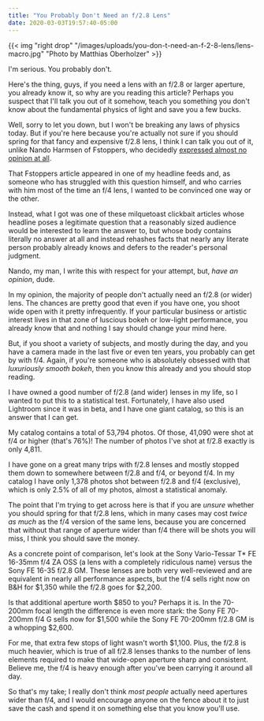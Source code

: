 ```yaml
---
title: "You Probably Don't Need an f/2.8 Lens"
date: 2020-03-03T19:57:40-05:00
---
```


{{< img "right drop" "/images/uploads/you-don-t-need-an-f-2-8-lens/lens-macro.jpg" "Photo by Matthias Oberholzer" >}}

I'm serious. You probably don't.

Here's the thing, guys, if you need a lens with an f/2.8 or larger aperture, you
already know it, so why are you reading this article? Perhaps you suspect that
I'll talk you out of it somehow, teach you something you don't know about the
fundamental physics of light and save you a few bucks.

Well, sorry to let you down, but I won't be breaking any laws of physics
today. But if you're here because you're actually not sure if you should spring
for that fancy and expensive f/2.8 lens, I think I can talk you out of it,
unlike Nando Harmsen of Fstoppers, who decidedly [expressed almost no opinion at all](https://fstoppers.com/originals/should-you-invest-large-aperture-lenses-have-f28-or-larger-458899).

<!--more-->

That Fstoppers article appeared in one of my headline feeds and, as someone who
has struggled with this question himself, and who carries with him most of the
time an f/4 lens, I wanted to be convinced one way or the other.

Instead, what I got was one of these milquetoast clickbait articles whose
headline poses a legitimate question that a reasonably sized audience would be
interested to learn the answer to, but whose body contains literally no answer
at all and instead rehashes facts that nearly any literate person probably
already knows and defers to the reader's personal judgment.

Nando, my man, I write this with respect for your attempt, but, _have an
opinion_, dude.

In my opinion, the majority of people don't actually need an f/2.8 (or wider)
lens. The chances are pretty good that even if you have one, you shoot wide open
with it pretty infrequently. If your particular business or artistic interest
lives in that zone of luscious bokeh or low-light performance, you already know
that and nothing I say should change your mind here.

But, if you shoot a variety of subjects, and mostly during the day, and you have
a camera made in the last five or even ten years, you probably can get by with
f/4. Again, if you're someone who is absolutely obsessed with that _luxuriously
smooth bokeh_, then you know this already and you should stop reading.

I have owned a good number of f/2.8 (and wider) lenses in my life, so I wanted
to put this to a statistical test. Fortunately, I have also used Lightroom since
it was in beta, and I have one giant catalog, so this is an answer that I can
get.

My catalog contains a total of 53,794 photos. Of those, 41,090 were shot at f/4
or higher (that's 76%)! The number of photos I've shot at f/2.8 exactly is only
4,811.

I have gone on a great many trips with f/2.8 lenses and mostly stopped them down
to somewhere between f/2.8 and f/4, or beyond f/4. In my catalog I have only
1,378 photos shot between f/2.8 and f/4 (exclusive), which is only 2.5% of all
of my photos, almost a statistical anomaly.

The point that I'm trying to get across here is that if you are _unsure_ whether
you should spring for that f/2.8 lens, which in many cases may cost _twice as
much_ as the f/4 version of the same lens, because you are concerned that
without that range of aperture wider than f/4 there will be shots you will miss,
I think you should save the money.

As a concrete point of comparison, let's look at the Sony Vario-Tessar T* FE
16-35mm f/4 ZA OSS (a lens with a completely ridiculous name) versus the Sony FE
16-35 f/2.8 GM. These lenses are both very well-reviewed and are equivalent in
nearly all performance aspects, but the f/4 sells right now on B&H for $1,350
while the f/2.8 goes for $2,200.

Is that additional aperture worth $850 to you? Perhaps it is. In the 70-200mm
focal length the difference is even more stark: the Sony FE 70-200mm f/4 G sells
now for $1,500 while the Sony FE 70-200mm f/2.8 GM is a whopping $2,600.

For me, that extra few stops of light wasn't worth $1,100. Plus, the f/2.8 is
much heavier, which is true of all f/2.8 lenses thanks to the number of lens
elements required to make that wide-open aperture sharp and consistent. Believe
me, the f/4 is heavy enough after you've been carrying it around all day.

So that's my take; I really don't think _most people_ actually need apertures
wider than f/4, and I would encourage anyone on the fence about it to just save
the cash and spend it on something else that you know you'll use.

